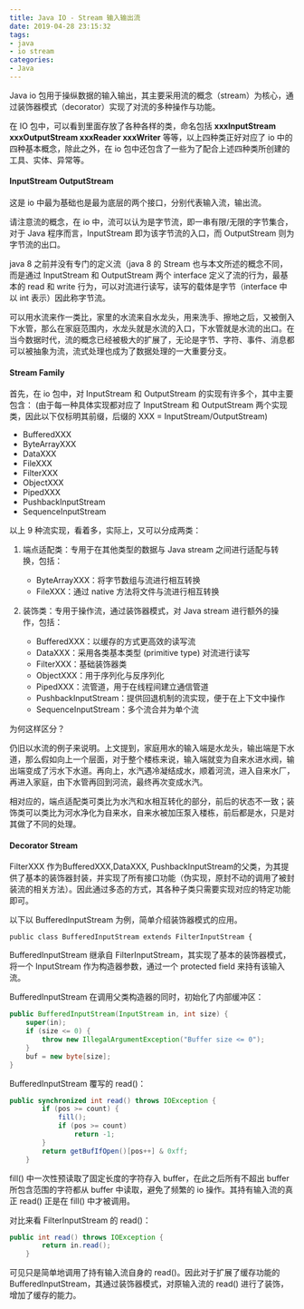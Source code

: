 ```yaml
---
title: Java IO - Stream 输入输出流
date: 2019-04-28 23:15:32
tags: 
- java
- io stream
categories:
- Java
---
```


Java io 包用于操纵数据的输入输出，其主要采用流的概念（stream）为核心，通过装饰器模式（decorator）实现了对流的多种操作与功能。

在 IO 包中，可以看到里面存放了各种各样的类，命名包括 **xxxInputStream xxxOutputStream xxxReader xxxWriter** 等等，以上四种类正好对应了 io 中的四种基本概念，除此之外，在 io 包中还包含了一些为了配合上述四种类所创建的工具、实体、异常等。

#### InputStream OutputStream

这是 io 中最为基础也是最为底层的两个接口，分别代表输入流，输出流。

请注意流的概念，在 io 中，流可以认为是字节流，即一串有限/无限的字节集合，对于 Java 程序而言，InputStream 即为该字节流的入口，而 OutputStream 则为字节流的出口。

java 8 之前并没有专门的定义流（java 8 的 Stream 也与本文所述的概念不同，而是通过 InputStream 和 OutputStream 两个 interface 定义了流的行为，最基本的 read 和 write 行为，可以对流进行读写，读写的载体是字节（interface 中以 int 表示）因此称字节流。

可以用水流来作一类比，家里的水流来自水龙头，用来洗手、擦地之后，又被倒入下水管，那么在家庭范围内，水龙头就是水流的入口，下水管就是水流的出口。在当今数据时代，流的概念已经被极大的扩展了，无论是字节、字符、事件、消息都可以被抽象为流，流式处理也成为了数据处理的一大重要分支。

#### Stream Family
首先，在 io 包中，对 InputStream 和 OutputStream 的实现有许多个，其中主要包含：
(由于每一种具体实现都对应了 InputStream 和 OutputStream 两个实现类，因此以下仅标明其前缀，后缀的 XXX = InputStream/OutputStream)
- BufferedXXX
- ByteArrayXXX
- DataXXX
- FileXXX
- FilterXXX
- ObjectXXX
- PipedXXX
- PushbackInputStream
- SequenceInputStream

以上 9 种流实现，看着多，实际上，又可以分成两类：

1. 端点适配类：专用于在其他类型的数据与 Java stream 之间进行适配与转换，包括：
	- ByteArrayXXX：将字节数组与流进行相互转换
	- FileXXX：通过 native 方法将文件与流进行相互转换

2. 装饰类：专用于操作流，通过装饰器模式，对 Java stream 进行额外的操作，包括：
	- BufferedXXX：以缓存的方式更高效的读写流
	- DataXXX：采用各类基本类型 (primitive type) 对流进行读写
	- FilterXXX：基础装饰器类
	- ObjectXXX：用于序列化与反序列化
	- PipedXXX：流管道，用于在线程间建立通信管道
	- PushbackInputStream：提供回退机制的流实现，便于在上下文中操作
	- SequenceInputStream：多个流合并为单个流

为何这样区分？

仍旧以水流的例子来说明。上文提到，家庭用水的输入端是水龙头，输出端是下水道，那么假如向上一个层面，对于整个楼栋来说，输入端就变为自来水进水阀，输出端变成了污水下水道。再向上，水汽遇冷凝结成水，顺着河流，进入自来水厂，再进入家庭，由下水管再回到河流，最终再次变成水汽。

相对应的，端点适配类可类比为水汽和水相互转化的部分，前后的状态不一致；装饰类可以类比为河水净化为自来水，自来水被加压泵入楼栋，前后都是水，只是对其做了不同的处理。

#### Decorator Stream
FilterXXX 作为BufferedXXX,DataXXX, PushbackInputStream的父类，为其提供了基本的装饰器封装，并实现了所有接口功能（伪实现，原封不动的调用了被封装流的相关方法）。因此通过多态的方式，其各种子类只需要实现对应的特定功能即可。

以下以 BufferedInputStream 为例，简单介绍装饰器模式的应用。

`public class BufferedInputStream extends FilterInputStream {`

BufferedInputStream 继承自 FilterInputStream，其实现了基本的装饰器模式，将一个 InputStream 作为构造器参数，通过一个 protected field 来持有该输入流。

BufferedInputStream 在调用父类构造器的同时，初始化了内部缓冲区：
``` java
public BufferedInputStream(InputStream in, int size) {
    super(in);
    if (size <= 0) {
        throw new IllegalArgumentException("Buffer size <= 0");
    }
    buf = new byte[size];
}
```

BufferedInputStream 覆写的 read()：
``` java
public synchronized int read() throws IOException {
        if (pos >= count) {
            fill();
            if (pos >= count)
                return -1;
        }
        return getBufIfOpen()[pos++] & 0xff;
    }
```

fill() 中一次性预读取了固定长度的字符存入 buffer，在此之后所有不超出 buffer 所包含范围的字符都从 buffer 中读取，避免了频繁的 io 操作。其持有输入流的真正 read() 正是在 fill() 中才被调用。

对比来看 FilterInputStream 的 read()：
``` java
public int read() throws IOException {
        return in.read();
    }
```
可见只是简单地调用了持有输入流自身的 read()。因此对于扩展了缓存功能的 BufferedInputStream，其通过装饰器模式，对原输入流的 read() 进行了装饰，增加了缓存的能力。
